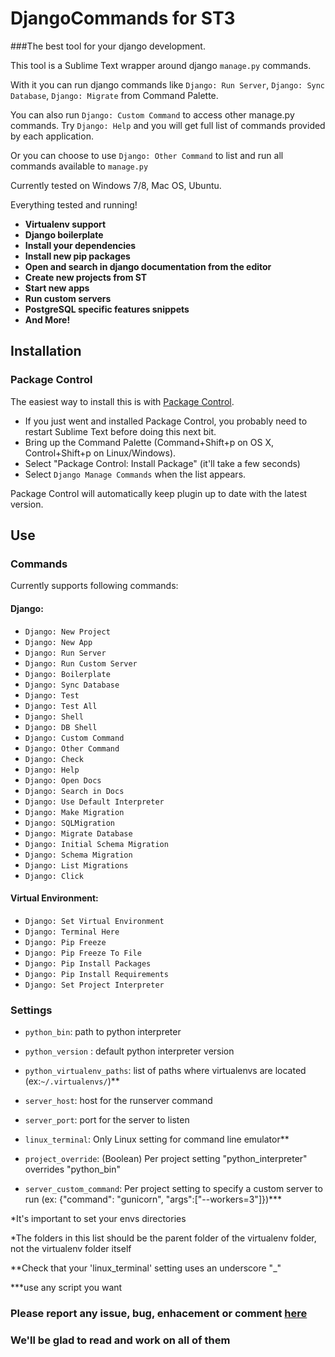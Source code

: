 # DjangoCommands for ST3

###The best tool for your django development.

This tool is a Sublime Text wrapper around django `manage.py` commands.

With it you can run django commands like `Django: Run Server`, `Django: Sync Database`, `Django: Migrate` from Command Palette.

You can also run `Django: Custom Command` to access other manage.py commands. Try `Django: Help` and you will get full list of commands provided by each application.

Or you can choose to use `Django: Other Command` to list and run all commands available to `manage.py`

Currently tested on Windows 7/8, Mac OS, Ubuntu.

Everything tested and running!

* __Virtualenv support__
* __Django boilerplate__
* __Install your dependencies__
* __Install new pip packages__
* __Open and search in django documentation from the editor__
* __Create new projects from ST__
* __Start new apps__
* __Run custom servers__
* __PostgreSQL specific features snippets__
* __And More!__

## Installation

### Package Control

The easiest way to install this is with [Package Control](http://wbond.net/sublime\_packages/package\_control).

 * If you just went and installed Package Control, you probably need to restart Sublime Text before doing this next bit.
 * Bring up the Command Palette (Command+Shift+p on OS X, Control+Shift+p on Linux/Windows).
 * Select "Package Control: Install Package" (it'll take a few seconds)
 * Select `Django Manage Commands` when the list appears.

Package Control will automatically keep plugin up to date with the latest version.

## Use

### Commands
Currently supports following commands:

#### Django:
 * `Django: New Project`
 * `Django: New App`
 * `Django: Run Server`
 * `Django: Run Custom Server`
 * `Django: Boilerplate`
 * `Django: Sync Database`
 * `Django: Test`
 * `Django: Test All`
 * `Django: Shell`
 * `Django: DB Shell`
 * `Django: Custom Command`
 * `Django: Other Command`
 * `Django: Check`
 * `Django: Help`
 * `Django: Open Docs`
 * `Django: Search in Docs`
 * `Django: Use Default Interpreter`
 * `Django: Make Migration`
 * `Django: SQLMigration` 
 * `Django: Migrate Database`
 * `Django: Initial Schema Migration`
 * `Django: Schema Migration`
 * `Django: List Migrations`
 * `Django: Click`

#### Virtual Environment:
 * `Django: Set Virtual Environment`
 * `Django: Terminal Here`
 * `Django: Pip Freeze`
 * `Django: Pip Freeze To File`
 * `Django: Pip Install Packages`
 * `Django: Pip Install Requirements`
 * `Django: Set Project Interpreter`

### Settings

 * `python_bin`: path to python interpreter
 * `python_version` : default python interpreter version
 * `python_virtualenv_paths`: list of paths where virtualenvs are located (ex:`~/.virtualenvs/`)*\*
 * `server_host`: host for the runserver command
 * `server_port`: port for the server to listen
 * `linux_terminal`: Only Linux setting for command line emulator\*\*
 * `project_override`: (Boolean) Per project setting "python_interpreter" overrides "python_bin"
 
 * `server_custom_command`: Per project setting to specify a custom server to run (ex: {"command": "gunicorn", "args":["--workers=3"]})\*\*\* 
 
\*It's important to set your envs directories

\*The folders in this list should be the parent folder of the virtualenv folder, not the virtualenv folder itself

\*\*Check that your 'linux\_terminal' setting uses an underscore "\_"

\*\*\*use any script you want

### Please report any issue, bug, enhacement or comment [here](https://github.com/vladimirnani/DjangoCommands/issues) 
### We'll be glad to read and work on all of them


